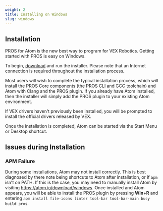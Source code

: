 ```yaml
---
weight: 2
title: Installing on Windows
slug: windows
---
```


## Installation

PROS for Atom is the new best way to program for VEX Robotics. Getting started with PROS is easy on Windows.

To begin, [download](https://github.com/purduesigbots/pros/releases/latest) and run the installer. Please note
that an Internet connection is required throughout the installation process.

Most users will wish to complete the typical installation process, which will install the PROS Core components
(the PROS CLI and GCC toolchain) and Atom with Clang and the PROS plugin. If you already have Atom installed, then
the installer will simply add the PROS plugin to your existing Atom environment.

If VEX drivers haven't previously been installed, you will be prompted to install the official drivers released
by VEX.

Once the installation is completed, Atom can be started via the Start Menu or Desktop shortcut.


## Issues during Installation

### APM Failure
During some installations, Atom may not install correctly. This is best diagnosed by there note being shortcuts to
Atom after installation, or if `apm` isn't on PATH. If this is the case, you may need to manually install Atom by visiting
https://atom.io/download/windows. Once installed and Atom appears, you will be able to install the PROS plugin by pressing
**Win**+**R** and entering `apm install file-icons linter tool-bar tool-bar-main busy build pros`.
